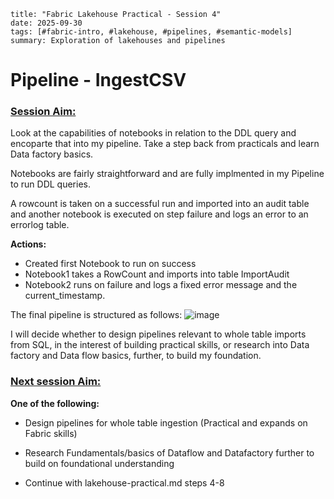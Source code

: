 ```
title: "Fabric Lakehouse Practical - Session 4"
date: 2025-09-30
tags: [#fabric-intro, #lakehouse, #pipelines, #semantic-models]
summary: Exploration of lakehouses and pipelines
```

# Pipeline - IngestCSV

### <u>Session Aim:</u>
Look at the capabilities of notebooks in relation to the DDL query and encoparte that into my pipeline. Take a step back from practicals and learn Data factory basics.

Notebooks are fairly straightforward and are fully implmented in my Pipeline to run DDL queries. 

A rowcount is taken on a successful run and imported into an audit table and another notebook is executed on step failure and logs an error to an errorlog table.

**Actions:**
- Created first Notebook to run on success
- Notebook1 takes a RowCount and imports into table ImportAudit
- Notebook2 runs on failure and logs a fixed error message and the current_timestamp.

The final pipeline is structured as follows:
![image](../../images-diagrams/pipeline-final.png)

I will decide whether to design pipelines relevant to whole table imports from SQL, in the interest of building practical skills, or research into Data factory and Data flow basics, further, to build my foundation.

### <u>Next session Aim:</u>

**One of the following:**
- Design pipelines for whole table ingestion (Practical and expands on Fabric skills)
  
- Research Fundamentals/basics of Dataflow and Datafactory further to build on foundational understanding

- Continue with lakehouse-practical.md steps 4-8